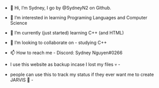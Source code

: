 - 👋 Hi, I’m Sydney, I go by @SydneyN2 on Github.
- 👀 I’m interested in learning Programing Languages and Computer Science
- 🌱 I’m currently (just started) learning C++ (and HTML)
- 💞️ I’m looking to collaborate on - studying C++
- 📫 How to reach me - Discord: Sydney Nguyen#0266
- I use this website as backup incase I lost my files 💀 -

- people can use this to track my status if they ever want me to create JARVIS 🤡 -

<!---
SydneyN2/SydneyN2 is a ✨ special ✨ repository because its `README.md` (this file) appears on your GitHub profile.
You can click the Preview link to take a look at your changes.
--->

